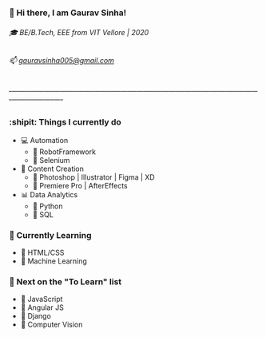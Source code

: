 ### 👋 Hi there, I am Gaurav Sinha!
###### :mortar_board: BE/B.Tech, EEE from VIT Vellore | 2020
###### 📫 gauravsinha005@gmail.com

###### _______________________________________________________________________________________________

### :shipit: Things I currently do
- :computer: Automation
  - :small_red_triangle: RobotFramework
  - :small_red_triangle: Selenium
- :art: Content Creation
  - :small_red_triangle: Photoshop | Illustrator | Figma | XD
  - :small_red_triangle: Premiere Pro | AfterEffects
- :bar_chart: Data Analytics
  - :small_red_triangle: Python
  - :small_red_triangle: SQL


### :microscope: Currently Learning
- :small_blue_diamond: HTML/CSS
- :small_blue_diamond: Machine Learning


### :bookmark_tabs: Next on the "To Learn" list
- :small_orange_diamond: JavaScript
- :small_orange_diamond: Angular JS
- :small_orange_diamond: Django
- :small_orange_diamond: Computer Vision
